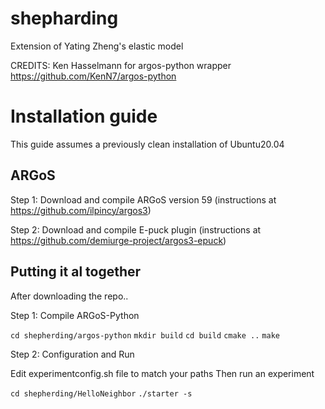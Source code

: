 # shepharding
Extension of Yating Zheng's elastic model

CREDITS:
Ken Hasselmann for argos-python wrapper <https://github.com/KenN7/argos-python>



# Installation guide
This guide assumes a previously clean installation of Ubuntu20.04

## ARGoS

Step 1: Download and compile ARGoS version 59 
(instructions at https://github.com/ilpincy/argos3)

Step 2: Download and compile E-puck plugin 
(instructions at https://github.com/demiurge-project/argos3-epuck)

## Putting it al together

After downloading the repo..

Step 1: Compile ARGoS-Python

``cd shepherding/argos-python``
``mkdir build``
``cd build``
``cmake ..``
``make``

Step 2: Configuration and Run

Edit experimentconfig.sh file to match your paths
Then run an experiment

``cd shepherding/HelloNeighbor``
``./starter -s``

